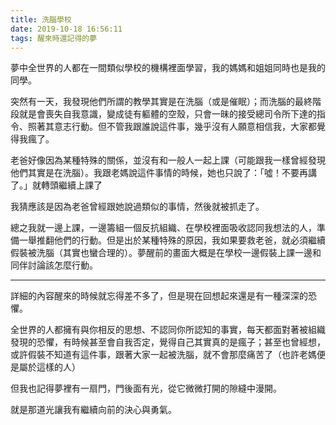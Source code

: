 ```yaml
---
title: 洗腦學校
date: 2019-10-18 16:56:11
tags: 醒來時還記得的夢
---
```


夢中全世界的人都在一間類似學校的機構裡面學習，我的媽媽和姐姐同時也是我的同學。

突然有一天，我發現他們所謂的教學其實是在洗腦（或是催眠）；而洗腦的最終階段就是會喪失自我意識，變成徒有軀體的空殼，只會一昧的接受總司令所下達的指令、照著其意志行動。但不管我跟誰說這件事，幾乎沒有人願意相信我，大家都覺得我瘋了。

<!--more-->

老爸好像因為某種特殊的關係，並沒有和一般人一起上課（可能跟我一樣曾經發現他們其實是在洗腦）。我跟老媽說這件事情的時候，她也只說了：「噓！不要再講了。」就轉頭繼續上課了

我猜應該是因為老爸曾經跟她說過類似的事情，然後就被抓走了。

總之我就一邊上課，一邊籌組一個反抗組織、在學校裡面吸收認同我想法的人，準備一舉推翻他們的行動。但是出於某種特殊的原因，我如果要救老爸，就必須繼續假裝被洗腦（其實也蠻合理的）。夢醒前的畫面大概是在學校一邊假裝上課一邊和同伴討論該怎麼行動。

---

詳細的內容醒來的時候就忘得差不多了，但是現在回想起來還是有一種深深的恐懼。

全世界的人都擁有與你相反的思想、不認同你所認知的事實，每天都面對著被組織發現的恐懼，有時候甚至會自我否定，覺得自己其實真的是瘋子；甚至也曾經想，或許假裝不知道有這件事，跟著大家一起被洗腦，就不會那麼痛苦了（也許老媽便是屬於這樣的人）

但我也記得夢裡有一扇門，門後面有光，從它微微打開的隙縫中漫開。

就是那道光讓我有繼續向前的決心與勇氣。